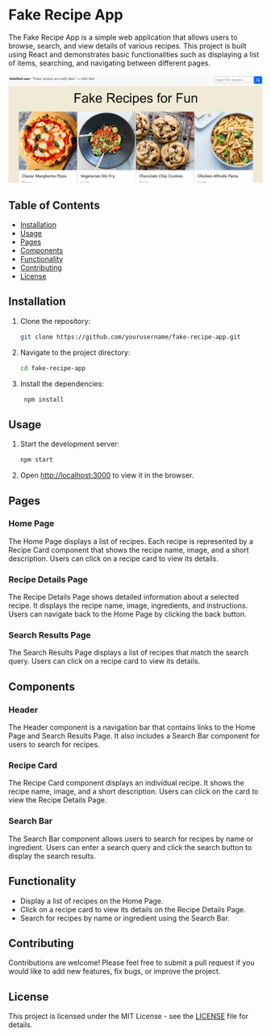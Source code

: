 # Fake Recipe App

The Fake Recipe App is a simple web application that allows users to browse, search, and view details of various recipes. This project is built using React and demonstrates basic functionalities such as displaying a list of items, searching, and navigating between different pages.

![Screenshot of Fake Recipe App](./assets/fake-recipe-app.png)

## Table of Contents

- [Installation](#installation)
- [Usage](#usage)
- [Pages](#pages)
- [Components](#components)
- [Functionality](#functionality)
- [Contributing](#contributing)
- [License](#license)

## Installation

1. Clone the repository:
   ```sh
   git clone https://github.com/yourusername/fake-recipe-app.git
   ```
2. Navigate to the project directory:
   ```sh
   cd fake-recipe-app
   ```
3. Install the dependencies:
   ```sh
    npm install
   ```

## Usage

1. Start the development server:
   ```sh
   npm start
   ```
2. Open [http://localhost:3000](http://localhost:3000) to view it in the browser.

## Pages

### Home Page

The Home Page displays a list of recipes. Each recipe is represented by a Recipe Card component that shows the recipe name, image, and a short description. Users can click on a recipe card to view its details.

### Recipe Details Page

The Recipe Details Page shows detailed information about a selected recipe. It displays the recipe name, image, ingredients, and instructions. Users can navigate back to the Home Page by clicking the back button.

### Search Results Page

The Search Results Page displays a list of recipes that match the search query. Users can click on a recipe card to view its details.

## Components

### Header

The Header component is a navigation bar that contains links to the Home Page and Search Results Page. It also includes a Search Bar component for users to search for recipes.

### Recipe Card

The Recipe Card component displays an individual recipe. It shows the recipe name, image, and a short description. Users can click on the card to view the Recipe Details Page.

### Search Bar

The Search Bar component allows users to search for recipes by name or ingredient. Users can enter a search query and click the search button to display the search results.

## Functionality

- Display a list of recipes on the Home Page.
- Click on a recipe card to view its details on the Recipe Details Page.
- Search for recipes by name or ingredient using the Search Bar.

## Contributing

Contributions are welcome! Please feel free to submit a pull request if you would like to add new features, fix bugs, or improve the project.

## License

This project is licensed under the MIT License - see the [LICENSE](LICENSE) file for details.
